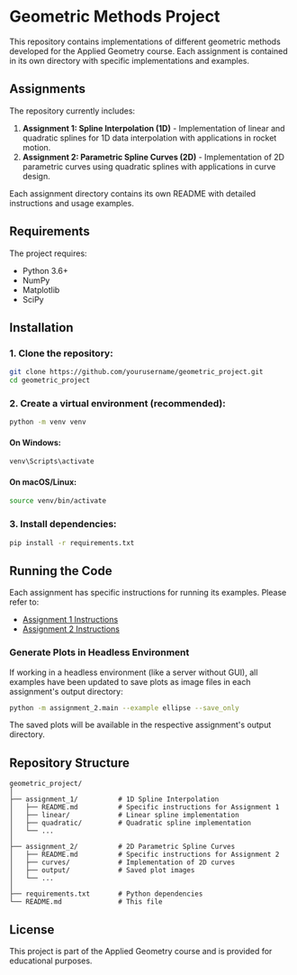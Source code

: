 # Geometric Methods Project

This repository contains implementations of different geometric methods developed for the Applied Geometry course. Each assignment is contained in its own directory with specific implementations and examples.

## Assignments

The repository currently includes:

1. **Assignment 1: Spline Interpolation (1D)** - Implementation of linear and quadratic splines for 1D data interpolation with applications in rocket motion.
2. **Assignment 2: Parametric Spline Curves (2D)** - Implementation of 2D parametric curves using quadratic splines with applications in curve design.

Each assignment directory contains its own README with detailed instructions and usage examples.

## Requirements

The project requires:

- Python 3.6+
- NumPy
- Matplotlib
- SciPy

## Installation

### 1. Clone the repository:

```bash
git clone https://github.com/yourusername/geometric_project.git
cd geometric_project
```

### 2. Create a virtual environment (recommended):

```bash
python -m venv venv
```

#### On Windows:
```bash
venv\Scripts\activate
```

#### On macOS/Linux:
```bash
source venv/bin/activate
```

### 3. Install dependencies:

```bash
pip install -r requirements.txt
```

## Running the Code

Each assignment has specific instructions for running its examples. Please refer to:

- [Assignment 1 Instructions](assignment_1/README.md)
- [Assignment 2 Instructions](assignment_2/README.md)

### Generate Plots in Headless Environment

If working in a headless environment (like a server without GUI), all examples have been updated to save plots as image files in each assignment's output directory:

```bash
python -m assignment_2.main --example ellipse --save_only
```

The saved plots will be available in the respective assignment's output directory.

## Repository Structure

```
geometric_project/
│
├── assignment_1/          # 1D Spline Interpolation
│   ├── README.md          # Specific instructions for Assignment 1
│   ├── linear/            # Linear spline implementation 
│   ├── quadratic/         # Quadratic spline implementation
│   └── ... 
│
├── assignment_2/          # 2D Parametric Spline Curves
│   ├── README.md          # Specific instructions for Assignment 2
│   ├── curves/            # Implementation of 2D curves
│   ├── output/            # Saved plot images
│   └── ...
│
├── requirements.txt       # Python dependencies
└── README.md              # This file
```

## License

This project is part of the Applied Geometry course and is provided for educational purposes. 
